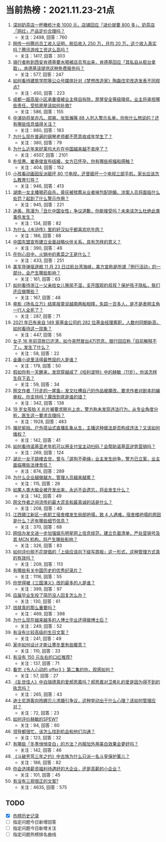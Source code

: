 # 当前热榜：2021.11.23-21点
1. [深圳奶茶店一杯橄榄汁卖 1000 元，店铺回应「进价就要 800 多」，奶茶店「网红」产品定价合理吗？](https://www.zhihu.com/question/500697638)
    * 关注：2498, 回答：760
2. [网传一份腾讯员工收入证明，税后收入 250 万，月均 20 万，这个收入真实吗？腾讯游戏工资这么高吗？](https://www.zhihu.com/question/500952531)
    * 关注：1417, 回答：303
3. [骑行者称到西安肯德基要水喝被店员骂出来，肯德基回应「其私自从柜台拿取」，肯德基该提供这种免费服务吗？](https://www.zhihu.com/question/500813841)
    * 关注：577, 回答：247
4. [如何看待建筑学院等公众号媒体针对《梦想改造家》陶磊住宅改造发表不同观点?](https://www.zhihu.com/question/500865049)
    * 关注：450, 回答：223
5. [成都一超高层小区承重墙被业主擅自拆除，房屋安全等级降低，业主将承担哪些责任，受损房屋该如何补救?](https://www.zhihu.com/question/500126335)
    * 关注：586, 回答：155
6. [中演协将吴亦凡、郑爽、张哲瀚等 88 人列入警示名单，你有什么想说的？还有哪些信息值得关注？](https://www.zhihu.com/question/501054451)
    * 关注：880, 回答：183
7. [为什么现在普遍的钢琴老师都不愿意收成年学生了？](https://www.zhihu.com/question/317534127)
    * 关注：380, 回答：79
8. [为什么近年来好莱坞大片在中国越来越不卖座了？](https://www.zhihu.com/question/268982964)
    * 关注：4507, 回答：2101
9. [朴信惠、崔泰俊宣布结婚，女方已怀孕，你有哪些祝福和感触？](https://www.zhihu.com/question/500934670)
    * 关注：404, 回答：152
10. [小孩看动画因反派砸坏 80 寸电视，还曾砸坏一个电视三部手机，家长应该怎么教育引导？](https://www.zhihu.com/question/494203731)
    * 关注：946, 回答：413
11. [湖南一女主播喝药自杀，骨灰被殡葬从业者掉包配阴婚，涉案人员将面临什么处罚？起到了什么警示作用？](https://www.zhihu.com/question/501012306)
    * 关注：945, 回答：221
12. [迪奥、陈漫为「丑化中国女性」争议道歉，你能接受吗？未来该怎么杜绝此类事件发生？](https://www.zhihu.com/question/501065108)
    * 关注：134, 回答：82
13. [为什么《水浒传》里的好汉似乎都喜欢吃牛肉？](https://www.zhihu.com/question/498298666)
    * 关注：186, 回答：68
14. [中国东盟宣布建立全面战略伙伴关系，具有怎样的意义？](https://www.zhihu.com/question/500678683)
    * 关注：390, 回答：46
15. [在你心目中，火锅中的素菜之王是什么？](https://www.zhihu.com/question/307831609)
    * 关注：433, 回答：251
16. [美军导弹驱逐舰 11 月 23 日过航台湾海峡，美方宣称是所谓「例行活动」的一部分，会产生哪些影响？](https://www.zhihu.com/question/500954550)
    * 关注：161, 回答：63
17. [如何看待浙江一父亲给女儿换尿不湿，支开围观的叔叔？保护孩子隐私，我们还应做哪些？](https://www.zhihu.com/question/500429372)
    * 关注：167, 回答：48
18. [电影《扬名立万》结尾报童说越南两船相撞，失踪一百多人，是不是表明主角一行人全死了？](https://www.zhihu.com/question/498244439)
    * 关注：287, 回答：71
19. [2021 年已有来自 149 家基金公司的 282 位基金经理离职，人数创同期新高，如何看待这一现象？](https://www.zhihu.com/question/500667011)
    * 关注：447, 回答：56
20. [女子 16 年前贷款已还清，如今突然冒出4万罚息，银行回应称「目前解释不了」，发生了什么？](https://www.zhihu.com/question/500603836)
    * 关注：58, 回答：22
21. [金庸小说里活得最憋屈的人是谁？](https://www.zhihu.com/question/32046555)
    * 关注：179, 回答：50
22. [假如你有一天醒来，发现穿越成了《哈利波特》中的赫敏（11岁），你该怎样生存下去？](https://www.zhihu.com/question/493139268)
    * 关注：59, 回答：34
23. [网文作者「行走的一尾鱼」发文吐槽自己的作品被魔改，要求作者对剧本的编审权，你支持吗？魔改到底是谁的错？](https://www.zhihu.com/question/499795844)
    * 关注：342, 回答：138
24. [19 岁女孩拍 X 光片被要求脱光上衣，警方称未发现违法行为，从专业角度分析，医生这一要求合理吗？](https://www.zhihu.com/question/500054886)
    * 关注：1928, 回答：483
25. [骚扰偷拍、户外搭讪式直播乱象从生，主播这种做法是否构成违法？又该如何维权？](https://www.zhihu.com/question/500706414)
    * 关注：142, 回答：41
26. [如何看待诺基亚老年机可以用支付宝主动扫码？会帮助诺基亚逆势营销吗？](https://www.zhihu.com/question/500684207)
    * 关注：269, 回答：124
27. [湖北一女子跳楼去世，曾与「遛狗不牵绳」业主发生纷争，警方已立案，业主面临哪些法律责任？](https://www.zhihu.com/question/500659387)
    * 关注：874, 回答：289
28. [为什么企业越做越大，管理人员越来越累？](https://www.zhihu.com/question/490081282)
    * 关注：115, 回答：26
29. [如果人类大脑全被开发出来，永远不会遗忘，将会发生什么？](https://www.zhihu.com/question/500350709)
    * 关注：142, 回答：49
30. [网文作者之间流传的最大谎言和最真诚的话是什么？](https://www.zhihu.com/question/269683380)
    * 关注：208, 回答：40
31. [江西赣江新区一栋职工宿舍楼发生局部坍塌，致 4 人遇难，宿舍楼坍塌的原因是什么？还有哪些细节信息？](https://www.zhihu.com/question/500873021)
    * 关注：370, 回答：68
32. [网信办发文进一步加强娱乐明星网上信息规范，建立负面清单，严处营销号及其 MCN 机构，将产生哪些影响？](https://www.zhihu.com/question/500896762)
    * 关注：326, 回答：83
33. [如何评价脱不花提倡的「上级应该向下级写周报」这一形式，这种管理方式真的有效吗？](https://www.zhihu.com/question/500413897)
    * 关注：209, 回答：113
34. [有哪些有关中国历史的优秀纪录片？](https://www.zhihu.com/question/25542053)
    * 关注：1116, 回答：55
35. [你觉得被《三国演义》改的最多的人是谁？](https://www.zhihu.com/question/466155526)
    * 关注：399, 回答：97
36. [应届毕业生投了简历没人回复怎么办？](https://www.zhihu.com/question/458454198)
    * 关注：130, 回答：61
37. [钱就真的那么重要吗？](https://www.zhihu.com/question/498912661)
    * 关注：469, 回答：398
38. [为什么现在越来越多的人博士毕业还得做博士后？](https://www.zhihu.com/question/499410292)
    * 关注：249, 回答：52
39. [有没有比较高级的生日文案？](https://www.zhihu.com/question/494078023)
    * 关注：241, 回答：49
40. [家中如何设计才能让寒冬里有些暖意？](https://www.zhihu.com/question/492381184)
    * 关注：110, 回答：33
41. [有没有 150 元左右的口红推荐?](https://www.zhihu.com/question/500259971)
    * 关注：137, 回答：71
42. [看完《令人心动的 offer3 》第二集的你，观感如何？](https://www.zhihu.com/question/499416535)
    * 关注：57, 回答：27
43. [《乱世佳人》中白瑞德真的爱郝思嘉吗？郝思嘉对卫希礼的爱是因为得不到的执念吗？](https://www.zhihu.com/question/32333272)
    * 关注：265, 回答：43
44. [迪士尼游客向玲娜贝儿求婚引争议，这种举动出于什么心理？该如何管理应对？](https://www.zhihu.com/question/499102073)
    * 关注：72, 回答：23
45. [如何评价赫敏的SPEW?](https://www.zhihu.com/question/491742588)
    * 关注：94, 回答：60
46. [领导都很忙，该怎么找到机会和他们沟通？](https://www.zhihu.com/question/493183056)
    * 关注：123, 回答：32
47. [有哪些「冬季悄悄变白」的方法？内服加外用美白效果会更好吗？](https://www.zhihu.com/question/499537584)
    * 关注：142, 回答：46
48. [《斗破苍穹三年之约》中古族为什么只派一名斗皇保护薰儿？](https://www.zhihu.com/question/500301761)
    * 关注：186, 回答：82
49. [你会选择薪资福利待遇好的大企业，还是高薪的小企业？](https://www.zhihu.com/question/497326031)
    * 关注：101, 回答：45
50. [有没有三观很正的文案?](https://www.zhihu.com/question/465646312)
    * 关注：4635, 回答：575
## TODO
* [x] [热榜历史记录](hot_history/AllHot.md)
* [ ] 指定问题今日新增回答
* [ ] 指定问题今日新增关注
* [ ] 指定问题热榜排名曲线
